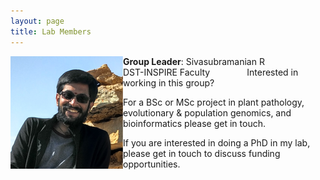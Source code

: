 ```yaml
---
layout: page
title: Lab Members
---
```



**Group Leader**: Sivasubramanian R <img align="left" src="/img/photo.png" />  
DST-INSPIRE Faculty
&nbsp;
&nbsp;
&nbsp;
&nbsp;
&nbsp;
&nbsp;
&nbsp;
Interested in working in this group?

For a BSc or MSc project in plant pathology, evolutionary & population genomics, and bioinformatics please get in touch.

If you are interested in doing a PhD in my lab, please get in touch to discuss funding opportunities.

